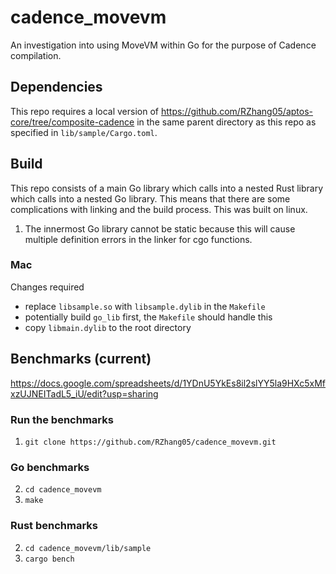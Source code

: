 # cadence_movevm

An investigation into using MoveVM within Go for the purpose of Cadence compilation.

## Dependencies
This repo requires a local version of https://github.com/RZhang05/aptos-core/tree/composite-cadence in the same parent directory as this repo as specified in `lib/sample/Cargo.toml`.

## Build
This repo consists of a main Go library which calls into a nested Rust library which calls into a nested Go library. This means that there are some complications with linking and the build process. This was built on linux.

1. The innermost Go library cannot be static because this will cause multiple definition errors in the linker for cgo functions. 

### Mac

Changes required

- replace `libsample.so` with `libsample.dylib` in the `Makefile`
- potentially build `go_lib` first, the `Makefile` should handle this
- copy `libmain.dylib` to the root directory

## Benchmarks (current)

https://docs.google.com/spreadsheets/d/1YDnU5YkEs8il2slYY5la9HXc5xMfxzUJNEITadL5_iU/edit?usp=sharing

### Run the benchmarks
1. `git clone https://github.com/RZhang05/cadence_movevm.git`

### Go benchmarks
2. `cd cadence_movevm`
3. `make`

### Rust benchmarks
2. `cd cadence_movevm/lib/sample`
3. `cargo bench`